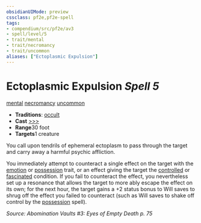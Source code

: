 ```yaml
---
obsidianUIMode: preview
cssclass: pf2e,pf2e-spell
tags:
- compendium/src/pf2e/av3
- spell/level/5
- trait/mental
- trait/necromancy
- trait/uncommon
aliases: ["Ectoplasmic Expulsion"]
---
```

# Ectoplasmic Expulsion *Spell 5*   
[mental](../../rules/traits/mental.md)  [necromancy](../../rules/traits/necromancy.md)  [uncommon](../../rules/traits/uncommon.md)  

- **Traditions**: [occult](../../rules/traits/occult.md)
- **Cast** [>>>](../../rules/core-rulebook/chapter-9-playing-the-game.md#Actions "Three-Action") 
- **Range**30 foot
- **Targets**1 creature

You call upon tendrils of ephemeral ectoplasm to pass through the target and carry away a harmful psychic affliction.

You immediately attempt to counteract a single effect on the target with the [emotion](../../rules/traits/emotion.md) or [possession](../../rules/traits/possession.md) trait, or an effect giving the target the [controlled](../../rules/conditions.md#Controlled) or [fascinated](../../rules/conditions.md#Fascinated) condition. If you fail to counteract the effect, you nevertheless set up a resonance that allows the target to more ably escape the effect on its own; for the next hour, the target gains a +2 status bonus to Will saves to shrug off the effect you failed to counteract (such as Will saves to shake off control by the [possession](possession.md) spell).

*Source: Abomination Vaults #3: Eyes of Empty Death p. 75*